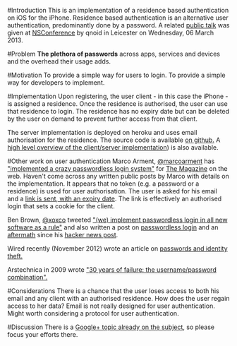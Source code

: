 #Introduction
This is an implementation of a residence based authentication on iOS for the iPhone.
Residence based authentication is an alternative user authentication, predominantly done by a password.
A related [public talk][2] was given at [NSConference][3] by qnoid in Leicester on Wednesday, 06 March 2013.

#Problem
**The plethora of passwords** across apps, services and devices and the overhead their usage adds.

#Motivation
To provide a simple way for users to login.
To provide a simple way for developers to implement.

#Implementation
Upon registering, the user client - in this case the iPhone - is assigned a residence. 
Once the residence is authorised, the user can use that residence to login.
The residence has no expiry date but can be deleted by the user on demand to prevent further access from that client.

The server implementation is deployed on heroku and uses email authorisation for the residence. The source code is available [on github.][4]
A [high level overview of the client/server implementation][1]) is also available.

#Other work on user authentication
Marco Arment, [@marcoarment][15] has ["implemented a crazy passwordless login system"][5] for [The Magazine][6] on the web.
Haven't come across any written public posts by Marco with details on the implementation. 
It appears that no token (e.g. a password or a residence) is used for user authorisation. The user is asked for his email and a [link is sent, with an expiry date][9].
The link is effectively an authorised login that sets a cookie for the client.

Ben Brown, [@xoxco][16] tweeted ["(we) implement passwordless login in all new software as a rule"][7] and also written a post on [passwordless login][8] and an [aftermath][10] since his [hacker news post][11].

Wired recently (November 2012) wrote an article on [passwords and identity theft.][12]

Arstechnica in 2009 wrote ["30 years of failure: the username/password combination".][13]

#Considerations
There is a chance that the user loses access to both his email and any client with an authorised residence. How does the user regain access to her data?
Email is not really designed for user authentication. Might worth considering a protocol for user authentication.

#Discussion
There is a [Google+ topic already on the subject][14], so please focus your efforts there.

[1]: https://speakerdeck.com/qnoid/user-identity
[2]: https://speakerdeck.com/qnoid/user-identity-nsconf
[3]: http://nsconference.com
[4]: https://github.com/qnoid/user_identity
[5]: http://www.marco.org/2013/02/24/the-magazine-sharing
[6]: http://the-magazine.org
[7]: https://twitter.com/xoxco/status/308607506387714048
[8]: http://notes.xoxco.com/post/27999787765/is-it-time-for-password-less-login
[9]: http://ge.tt/9jpk8Ca/v/0
[10]: http://notes.xoxco.com/post/28288684632/more-on-password-less-login
[11]: http://news.ycombinator.com/item?id=4308190
[12]: http://www.wired.com/gadgetlab/2012/11/ff-mat-honan-password-hacker/all/
[13]: http://arstechnica.com/business/2009/10/30-years-of-failure-the-user-namepassword-combination/
[14]: https://plus.google.com/116431322187209993066/posts/XWbTmuxr921
[15]: https://twitter.com/marcoarment
[16]: https://twitter.com/xoxco
